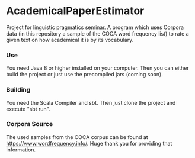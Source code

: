 # AcademicalPaperEstimator
Project for linguistic pragmatics seminar.
A program which uses Corpora data (in this repository a sample of the COCA word frequency list) to rate a given text on how academical it is by its vocabulary.
### Use
You need Java 8 or higher installed on your computer. Then you can either build the project or just use the precompiled jars (coming soon).
### Building
You need the Scala Compiler and sbt. Then just clone the project and execute "sbt run".
### Corpora Source
The used samples from the COCA corpus can be found at https://www.wordfrequency.info/. Huge thank you for providing that information.